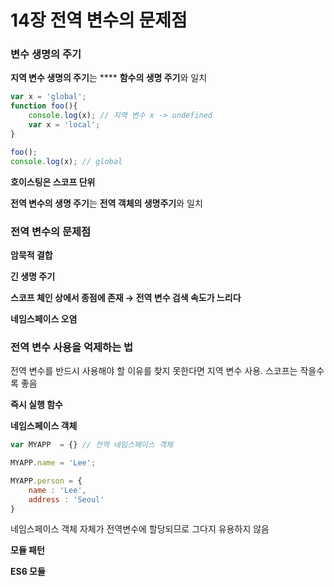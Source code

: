 # 14장 전역 변수의 문제점

### 변수 생명의 주기

**지역 변수 생명의 주기**는 **** **함수의 생명 주기**와 일치

```jsx
var x = 'global';
function foo(){
	console.log(x); // 지역 변수 x -> undefined
	var x = 'local';
}

foo();
console.log(x); // global
```

**호이스팅은 스코프 단위**

**전역 변수의 생명 주기**는 **전역 객체의 생명주기**와 일치

### 전역 변수의 문제점

**암묵적 결합**

**긴 생명 주기**

**스코프 체인 상에서 종점에 존재 → 전역 변수 검색 속도가 느리다**

**네임스페이스 오염**

### 전역 변수 사용을 억제하는 법

전역 변수를 반드시 사용해야 할 이유를 찾지 못한다면 지역 변수 사용. 스코프는 작을수록 좋음

**즉시 실행 함수**

**네임스페이스 객체**

```jsx
var MYAPP  = {} // 전역 네임스페이스 객체

MYAPP.name = 'Lee';

MYAPP.person = {
	name : 'Lee',
	address : 'Seoul' 
}
```

네임스페이스 객체 자체가 전역변수에 할당되므로 그다지 유용하지 않음

**모듈 패턴**

**ES6 모듈**